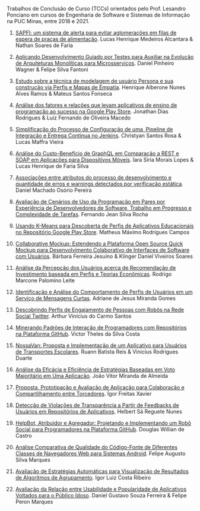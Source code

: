 Trabalhos de Conclusão de Curso (TCCs) orientados pelo Prof. Lesandro Ponciano em cursos de Engenharia de Software e Sistemas de Informação na PUC Minas, entre 2018 e 2021.

1. [SAPFI: um sistema de alerta para evitar aglomerações em filas de espera de praças de alimentação](http://bib.pucminas.br:8080/pergamumweb/vinculos/000096/000096a6.pdf). Lucas Henrique Medeiros Alcantara & Nathan Soares de Faria

1. [Aplicando Desenvolvimento Guiado por Testes para Auxiliar na Evolução de Arquiteturas Monolíticas para Microsserviços](http://bib.pucminas.br:8080/pergamumweb/vinculos/000099/0000996d.pdf). Daniel Pinheiro Wagner & Felipe Silva Fantoni

1. [Estudo sobre a técnica de modelagem de usuário Persona e sua construção via Perfis e Mapas de Empatia](http://bib.pucminas.br:8080/pergamumweb/vinculos/000099/00009980.pdf). Henrique Alberone Nunes Alves Ramos & Mateus Santos Fonseca

1. [Análise dos fatores e relações que levam aplicativos de ensino de programação ao sucesso na Google Play Store](http://bib.pucminas.br:8080/pergamumweb/vinculos/000054/000054be.pdf). Jonathan Dias Rodrigues & Luiz Fernando de Oliveira Macedo

1. [Simplificação do Processo de Configuração de uma  Pipeline de Integração e Entrega Contínua no Jenkins](http://bib.pucminas.br:8080/pergamumweb/vinculos/000056/00005672.pdf). Christyan Santos Rosa & Lucas Maffra Vieira

1. [Análise do Custo-Benefício de GraphQL em Comparação a REST e SOAP em Aplicações para Dispositivos Móveis](http://bib.pucminas.br:8080/pergamumweb/vinculos/000056/000056cd.pdf). Iara Siria Morais Lopes & Lucas Henrique de Faria Silva

1. [Associações entre atributos do processo de desenvolvimento e quantidade de erros e warnings detectados por verificação estática](http://bib.pucminas.br:8080/pergamumweb/vinculos/000075/0000759b.pdf). Daniel Machado Osório Pereira

1. [Avaliação de Cenários de Uso da Programação em Pares por Experiência de Desenvolvedores de Software, Trabalho em Progresso e Complexidade de Tarefas](http://bib.pucminas.br:8080/pergamumweb/vinculos/00008e/00008eb0.pdf). Fernando Jean Silva Rocha

1. [Usando K-Means para Descoberta de Perfis de Aplicativos Educacionais no Repositório Google Play Store](http://bib.pucminas.br:8080/pergamumweb/vinculos/00002d/00002d32.pdf). Matheus Máximo Rodrigues Campos

1. [Collaborative Mockup: Estendendo a Plataforma Open Source Quick Mockup para Desenvolvimento Colaborativo de Interfaces de Software com Usuários](http://bib.pucminas.br:8080/pergamumweb/vinculos/000072/00007212.pdf). Bárbara Ferreira Jesuino & Klinger Daniel Viveiros Soares

1. [Análise da Percepção dos Usuários acerca de Recomendação de Investimento baseada em Perfis e Teorias Econômicas](http://bib.pucminas.br:8080/pergamumweb/vinculos/000073/0000732f.pdf). Rodrigo Marcone Palomino Leite

1. [Identificação e Análise do Comportamento de Perfis de Usuários em um Serviço de Mensagens Curtas](http://bib.pucminas.br:8080/pergamumweb/vinculos/000030/0000303b.pdf). Adriane de Jesus Miranda Gomes

1. [Descobrindo Perfis de Engajamento de Pessoas com Robôs na Rede Social Twitter](http://bib.pucminas.br:8080/pergamumweb/vinculos/000030/0000303c.pdf). Arthur Vinícius do Carmo Santos

1. [Minerando Padrões de Interação de Programadores com Repositórios na Plataforma GitHub](http://bib.pucminas.br:8080/pergamumweb/vinculos/000030/0000304f.pdf). Victor Theles da Silva Costa

1. [NossaVan: Proposta e Implementação de um Aplicativo para Usuários de Transportes Escolares](http://bib.pucminas.br:8080/pergamumweb/vinculos/000030/00003052.pdf). Ruann Batista Reis & Vinicius Rodrigues Duarte

1. [Análise da Eficácia e Eficiência de Estratégias Baseadas em Voto Majoritário em Uma Aplicação](http://bib.pucminas.br:8080/pergamumweb/vinculos/000042/000042f5.pdf). João Vitor Miranda de Almeida

1. [Proposta, Prototipação e Avaliação de Aplicação para Colaboração e Compartilhamento entre Torcedores](http://bib.pucminas.br:8080/pergamumweb/vinculos/000043/0000430f.pdf). Ígor Freitas Xavier

1. [Detecção de Violações de Transparência a Partir de Feedbacks de Usuários em Repositórios de Aplicativos](http://bib.pucminas.br:8080/pergamumweb/vinculos/00004d/00004d09.pdf). Helbert Sá Reguete Nunes

1. [HelpBot, Atribuidor e Agregador: Projetando e Implementando um Robô Social para Programadores na Plataforma GitHub](http://bib.pucminas.br:8080/pergamumweb/vinculos/00004d/00004d0c.pdf). Douglas Willian de Castro

1. [Análise Comparativa de Qualidade do Código-Fonte de Diferentes Classes de Navegadores Web para Sistemas Android](http://bib.pucminas.br:8080/pergamumweb/vinculos/00004f/00004f97.pdf). Felipe Augusto Silva Marques

1. [Avaliação de Estratégias Automáticas para Visualização de Resultados de Algoritmos de Agrupamento](http://bib.pucminas.br:8080/pergamumweb/vinculos/000050/000050e2.pdf). Igor Luiz Costa Ribeiro

1. [Avaliação da Relação entre Usabilidade e Popularidade de Aplicativos Voltados para o Público Idoso](http://bib.pucminas.br:8080/pergamumweb/vinculos/000051/00005110.pdf). Daniel Gustavo Souza Ferreira & Felipe Peron Marques

